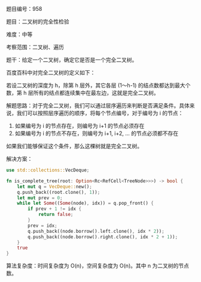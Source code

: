 题目编号：958

题目：二叉树的完全性检验

难度：中等

考察范围：二叉树、遍历

题干：给定一个二叉树，确定它是否是一个完全二叉树。

百度百科中对完全二叉树的定义如下：

若设二叉树的深度为 h，除第 h 层外，其它各层 (1～h-1) 的结点数都达到最大个数，第 h 层所有的结点都连续集中在最左边，这就是完全二叉树。

解题思路：对于完全二叉树，我们可以通过层序遍历来判断是否满足条件。具体来说，我们可以按照层序遍历的顺序，将每个节点编号，对于编号为 i 的节点：

1. 如果编号为 i 的节点存在，则编号为 i+1 的节点必须存在
2. 如果编号为 i 的节点不存在，则编号为 i+1, i+2, ... 的节点必须都不存在

如果我们能够保证这个条件，那么这棵树就是完全二叉树。

解决方案：

```rust
use std::collections::VecDeque;

fn is_complete_tree(root: Option<Rc<RefCell<TreeNode>>>) -> bool {
    let mut q = VecDeque::new();
    q.push_back((root.clone(), 1));
    let mut prev = 0;
    while let Some((Some(node), idx)) = q.pop_front() {
        if prev + 1 != idx {
            return false;
        }
        prev = idx;
        q.push_back((node.borrow().left.clone(), idx * 2));
        q.push_back((node.borrow().right.clone(), idx * 2 + 1));
    }
    true
}
```

算法复杂度：时间复杂度为 O(n)，空间复杂度为 O(n)。其中 n 为二叉树的节点数。